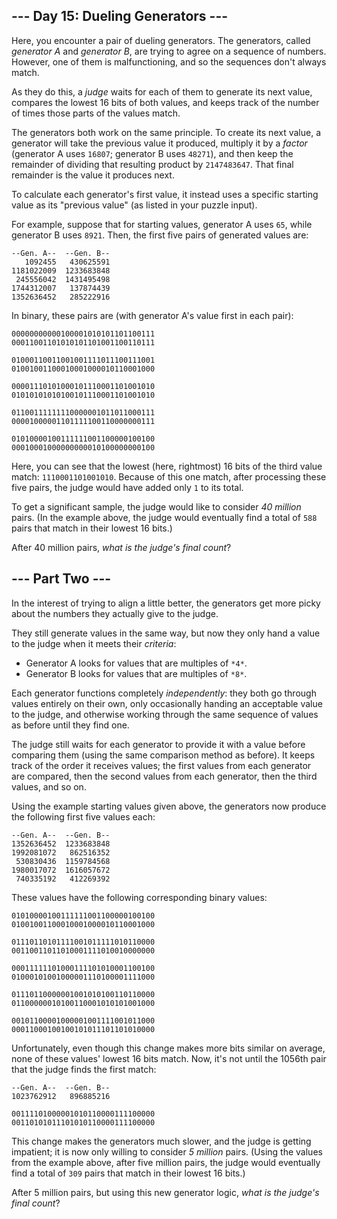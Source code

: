 --- Day 15: Dueling Generators ---
----------------------------------

Here, you encounter a pair of dueling generators. The generators, called *generator A* and *generator B*, are trying to agree on a sequence of numbers. However, one of them is malfunctioning, and so the sequences don't always match.


As they do this, a *judge* waits for each of them to generate its next value, compares the lowest 16 bits of both values, and keeps track of the number of times those parts of the values match.


The generators both work on the same principle. To create its next value, a generator will take the previous value it produced, multiply it by a *factor* (generator A uses `16807`; generator B uses `48271`), and then keep the remainder of dividing that resulting product by `2147483647`. That final remainder is the value it produces next.


To calculate each generator's first value, it instead uses a specific starting value as its "previous value" (as listed in your puzzle input).


For example, suppose that for starting values, generator A uses `65`, while generator B uses `8921`. Then, the first five pairs of generated values are:



```
--Gen. A--  --Gen. B--
   1092455   430625591
1181022009  1233683848
 245556042  1431495498
1744312007   137874439
1352636452   285222916

```

In binary, these pairs are (with generator A's value first in each pair):



```
00000000000100001010101101100111
00011001101010101101001100110111

01000110011001001111011100111001
01001001100010001000010110001000

00001110101000101110001101001010
01010101010100101110001101001010

01100111111110000001011011000111
00001000001101111100110000000111

01010000100111111001100000100100
00010001000000000010100000000100

```

Here, you can see that the lowest (here, rightmost) 16 bits of the third value match: `1110001101001010`. Because of this one match, after processing these five pairs, the judge would have added only `1` to its total.


To get a significant sample, the judge would like to consider *40 million* pairs. (In the example above, the judge would eventually find a total of `588` pairs that match in their lowest 16 bits.)


After 40 million pairs, *what is the judge's final count*?


--- Part Two ---
----------------

In the interest of trying to align a little better, the generators get more picky about the numbers they actually give to the judge.


They still generate values in the same way, but now they only hand a value to the judge when it meets their *criteria*:


* Generator A looks for values that are multiples of `*4*`.
* Generator B looks for values that are multiples of `*8*`.


Each generator functions completely *independently*: they both go through values entirely on their own, only occasionally handing an acceptable value to the judge, and otherwise working through the same sequence of values as before until they find one.


The judge still waits for each generator to provide it with a value before comparing them (using the same comparison method as before). It keeps track of the order it receives values; the first values from each generator are compared, then the second values from each generator, then the third values, and so on.


Using the example starting values given above, the generators now produce the following first five values each:



```
--Gen. A--  --Gen. B--
1352636452  1233683848
1992081072   862516352
 530830436  1159784568
1980017072  1616057672
 740335192   412269392

```

These values have the following corresponding binary values:



```
01010000100111111001100000100100
01001001100010001000010110001000

01110110101111001011111010110000
00110011011010001111010010000000

00011111101000111101010001100100
01000101001000001110100001111000

01110110000001001010100110110000
01100000010100110001010101001000

00101100001000001001111001011000
00011000100100101011101101010000

```

Unfortunately, even though this change makes more bits similar on average, none of these values' lowest 16 bits match. Now, it's not until the 1056th pair that the judge finds the first match:



```
--Gen. A--  --Gen. B--
1023762912   896885216

00111101000001010110000111100000
00110101011101010110000111100000

```

This change makes the generators much slower, and the judge is getting impatient; it is now only willing to consider *5 million* pairs. (Using the values from the example above, after five million pairs, the judge would eventually find a total of `309` pairs that match in their lowest 16 bits.)


After 5 million pairs, but using this new generator logic, *what is the judge's final count*?


